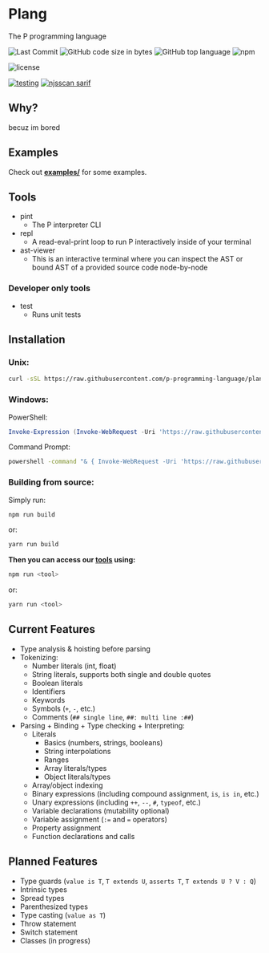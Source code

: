# Plang
The P programming language

![Last Commit](https://img.shields.io/github/last-commit/p-programming-language/plang)
![GitHub code size in bytes](https://img.shields.io/github/languages/code-size/p-programming-language/plang)
![GitHub top language](https://img.shields.io/github/languages/top/p-programming-language/plang)
![npm](https://img.shields.io/npm/dt/%40p-lang/plang)


![license](https://img.shields.io/github/license/p-programming-language/plang)

[![testing](https://github.com/KevinAlavik/plang/actions/workflows/test.yml/badge.svg)](https://github.com/KevinAlavik/plang/actions/workflows/test.yml)
[![njsscan sarif](https://github.com/p-programming-language/plang/actions/workflows/njsscan.yml/badge.svg)](https://github.com/p-programming-language/plang/actions/workflows/njsscan.yml)

## Why?
becuz im bored

## Examples
Check out **[examples/](https://github.com/p-programming-language/plang/tree/main/examples)** for some examples.

## Tools
- pint
    - The P interpreter CLI
- repl
    - A read-eval-print loop to run P interactively inside of your terminal
- ast-viewer
    - This is an interactive terminal where you can inspect the AST or bound AST of a provided source code node-by-node

### Developer only tools
- test
    - Runs unit tests

## Installation
### Unix:
```bash
curl -sSL https://raw.githubusercontent.com/p-programming-language/plang/main/install.sh | bash
```
### Windows:
PowerShell:
```powershell
Invoke-Expression (Invoke-WebRequest -Uri 'https://raw.githubusercontent.com/p-programming-language/plang/main/install.ps1').Content
```
Command Prompt:
```bash
powershell -command "& { Invoke-WebRequest -Uri 'https://raw.githubusercontent.com/p-programming-language/plang/main/install.bat' -OutFile 'install.bat'; .\install.bat; Remove-Item -Path 'install.bat' }"
```
### Building from source:
Simply run:
```bash
npm run build
```
or:
```bash
yarn run build
```
**Then you can access our [tools](https://github.com/p-programming-language/plang?tab=readme-ov-file#tools) using:**
```bash
npm run <tool>
```
or:
```bash
yarn run <tool>
```

## Current Features
- Type analysis & hoisting before parsing
- Tokenizing:
    - Number literals (int, float)
    - String literals, supports both single and double quotes
    - Boolean literals
    - Identifiers
    - Keywords
    - Symbols (`+`, `-`, etc.)
    - Comments (`## single line`, `##: multi line :##`)
- Parsing + Binding + Type checking + Interpreting:
    - Literals
        - Basics (numbers, strings, booleans)
        - String interpolations
        - Ranges
        - Array literals/types
        - Object literals/types
    - Array/object indexing
    - Binary expressions (including compound assignment, `is`, `is in`, etc.)
    - Unary expressions (including `++`, `--`, `#`, `typeof`, etc.)
    - Variable declarations (mutability optional)
    - Variable assignment (`:=` and `=` operators)
    - Property assignment
    - Function declarations and calls

## Planned Features
- Type guards (`value is T`, `T extends U`, `asserts T`, `T extends U ? V : Q`)
- Intrinsic types
- Spread types
- Parenthesized types
- Type casting (`value as T`)
- Throw statement
- Switch statement
- Classes (in progress)
